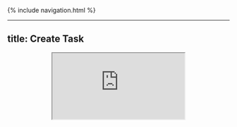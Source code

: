 {% include navigation.html %}

---
title: Create Task
---


<center><iframe src="https://github.com/LindaLiu1202/lindaliu/wiki/Create-Task"></center>

